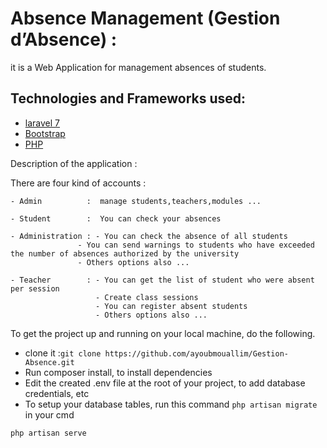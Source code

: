 # Absence Management (Gestion d’Absence) :
 it is a Web Application for management absences of students.

## Technologies and Frameworks used:
* [laravel 7](https://laravel.com/) 
* [Bootstrap](https://getbootstrap.com/)
* [PHP](https://www.php.net/)

Description of the application :

There are four kind of accounts : 

	- Admin          :  manage students,teachers,modules ...
    
    - Student        :  You can check your absences

	- Administration : - You can check the absence of all students 
		           - You can send warnings to students who have exceeded the number of absences authorized by the university
		           - Others options also ...

	- Teacher        : - You can get the list of student who were absent per session
                       - Create class sessions
                       - You can register absent students
	                   - Others options also ...
                
To get the project up and running on your local machine, do the following. 

- clone it :``` git clone https://github.com/ayoubmouallim/Gestion-Absence.git ```
- Run composer install, to install dependencies
- Edit the created .env file at the root of your project, to add database credentials, etc
- To setup your database tables, run this command ```php artisan migrate ```in your cmd 
```
php artisan serve
```
